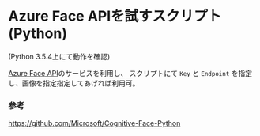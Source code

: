 # Azure Face APIを試すスクリプト(Python)  
(Python 3.5.4上にて動作を確認)

[Azure Face API](https://azure.microsoft.com/ja-jp/services/cognitive-services/face/)のサービスを利用し、
スクリプトにて `Key` と `Endpoint` を指定し、画像を指定指定してあげれば利用可。 

### 参考
https://github.com/Microsoft/Cognitive-Face-Python  